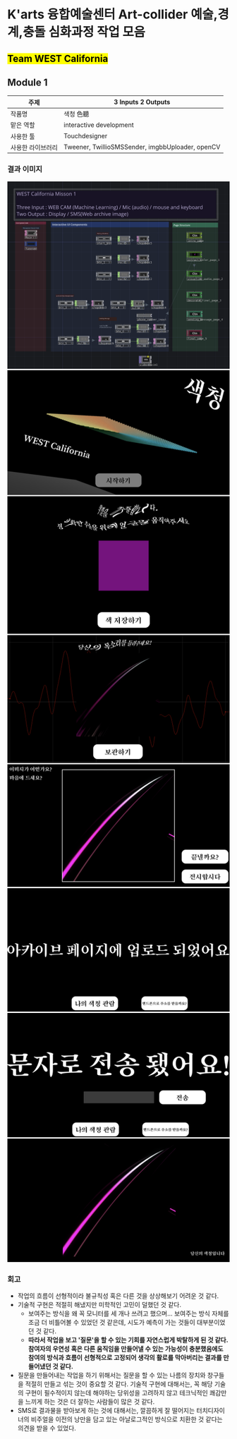 # K'arts 융합예술센터 Art-collider 예술,경계,충돌 심화과정 작업 모음

## <mark>Team WEST California</mark>

## Module 1

| 주제              | 3 Inputs 2 Outputs                               |
| ----------------- | ------------------------------------------------ |
| 작품명            | 색청 色聽                                        |
| 맡은 역할         | interactive development                          |
| 사용한 툴         | Touchdesigner                                    |
| 사용한 라이브러리 | Tweener, TwillioSMSSender, imgbbUploader, openCV |

### 결과 이미지

![whole_structure](img/week4-1.png)
![intro_page](img/week4-2.png)
![machine_learning](img/week4-3.png)
![audio_reactive](img/week4-4.png)
![image_store_to_web](img/week4-5.png)
![image_store_to_web2](img/week4-6.png)
![image_url_send_to_mobile](img/week4-7.png)
![final_page](img/week4-8.png)

### 회고

- 작업의 흐름이 선형적이라 불규칙성 혹은 다른 것을 상상해보기 어려운 것 같다.
- 기술적 구현은 적절히 해냈지만 미학적인 고민이 덜했던 것 같다.
  - 보여주는 방식을 왜 꼭 모니터를 세 개나 쓰려고 했으며... 보여주는 방식 자체를 조금 더 비틀어볼 수 있었던 것 같은데, 시도가 예측이 가는 것들이 대부분이었던 것 같다.
  - **따라서 작업을 보고 '질문'을 할 수 있는 기회를 자연스럽게 박탈하게 된 것 같다. 참여자의 우연성 혹은 다른 움직임을 만들어낼 수 있는 가능성이 충분했음에도 참여의 방식과 흐름이 선형적으로 고정되어 생각의 활로를 막아버리는 결과를 만들어냈던 것 같다.**
- 질문을 만들어내는 작업을 하기 위해서는 질문을 할 수 있는 나름의 장치와 창구들을 적절히 만들고 섞는 것이 중요할 것 같다. 기술적 구현에 대해서는, 꼭 해당 기술의 구현이 필수적이지 않는데 해야하는 당위성을 고려하지 않고 테크닉적인 쾌감만을 느끼게 하는 것은 더 잘하는 사람들이 많은 것 같다.
- SMS로 결과물을 받아보게 하는 것에 대해서는, 깔끔하게 잘 떨어지는 터치디자이너의 비주얼을 이전의 낭만을 담고 있는 아날로그적인 방식으로 치환한 것 같다는 의견을 받을 수 있었다.
